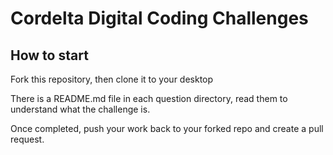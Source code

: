 # Cordelta Digital Coding Challenges

## How to start

Fork this repository, then clone it to your desktop

There is a README.md file in each question directory, read them to understand what the challenge is.

Once completed, push your work back to your forked repo and create a pull request.
